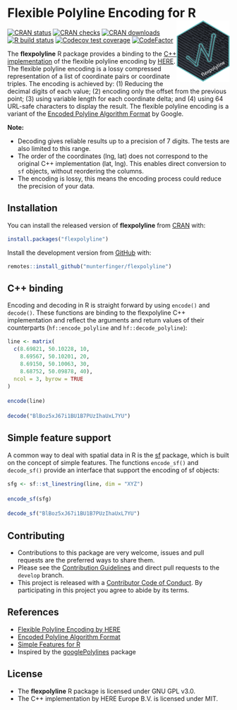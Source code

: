 
# Flexible Polyline Encoding for R <img src="man/figures/logo.png" align="right" alt="" width="120" />

<!-- badges: start -->
[![CRAN status](https://www.r-pkg.org/badges/version/flexpolyline)](https://CRAN.R-project.org/package=flexpolyline)
[![CRAN checks](https://cranchecks.info/badges/worst/flexpolyline)](https://cran.r-project.org/web/checks/check_results_flexpolyline.html)
[![CRAN downloads](https://cranlogs.r-pkg.org/badges/last-month/flexpolyline?color=brightgreen)](https://CRAN.R-project.org/package=flexpolyline)
[![R build status](https://github.com/munterfinger/flexpolyline/workflows/R-CMD-check/badge.svg)](https://github.com/munterfinger/flexpolyline/actions)
[![Codecov test coverage](https://codecov.io/gh/munterfinger/flexpolyline/branch/master/graph/badge.svg)](https://codecov.io/gh/munterfinger/flexpolyline?branch=master)
[![CodeFactor](https://www.codefactor.io/repository/github/munterfinger/flexpolyline/badge)](https://www.codefactor.io/repository/github/munterfinger/flexpolyline)
<!-- badges: end -->

The **flexpolyline** R package provides a binding to the
[C++ implementation](https://github.com/heremaps/flexible-polyline/tree/master/cpp) of the
flexible polyline encoding by [HERE](https://github.com/heremaps/flexible-polyline).
The flexible polyline encoding is a lossy compressed representation of a list of
coordinate pairs or coordinate triples. The encoding is achieved by:
(1) Reducing the decimal digits of each value;
(2) encoding only the offset from the previous point;
(3) using variable length for each coordinate delta; and
(4) using 64 URL-safe characters to display the result.
The flexible polyline encoding is a variant of the [Encoded Polyline Algorithm Format](https://developers.google.com/maps/documentation/utilities/polylinealgorithm) by Google.

**Note:**

* Decoding gives reliable results up to a precision of 7 digits.
The tests are also limited to this range.
* The order of the coordinates (lng, lat) does not correspond to the original C++ implementation (lat, lng).
This enables direct conversion to `sf` objects, without reordering the columns.
* The encoding is lossy, this means the encoding process could reduce the precision of your data.

## Installation

You can install the released version of **flexpolyline** from [CRAN](https://CRAN.R-project.org/package=flexpolyline) with:

``` r
install.packages("flexpolyline")
```

Install the development version from [GitHub](https://github.com/munterfinger/flexpolyline) with:

``` r
remotes::install_github("munterfinger/flexpolyline")
```

## C++ binding

Encoding and decoding in R is straight forward by using `encode()` and `decode()`.
These functions are binding to the flexpolyline C++ implementation and reflect the arguments and return values of their counterparts (`hf::encode_polyline` and `hf::decode_polyline`):

``` r
line <- matrix(
  c(8.69821, 50.10228, 10,
    8.69567, 50.10201, 20,
    8.69150, 50.10063, 30,
    8.68752, 50.09878, 40),
  ncol = 3, byrow = TRUE
)

encode(line)

decode("BlBoz5xJ67i1BU1B7PUzIhaUxL7YU")
```

## Simple feature support
A common way to deal with spatial data in R is the
[sf](https://CRAN.R-project.org/package=sf) package, which is
built on the concept of simple features. The functions `encode_sf()` and
`decode_sf()` provide an interface that support the encoding of sf objects:

``` r
sfg <- sf::st_linestring(line, dim = "XYZ")

encode_sf(sfg)

decode_sf("BlBoz5xJ67i1BU1B7PUzIhaUxL7YU")
```

## Contributing

* Contributions to this package are very welcome, issues and pull requests are the preferred ways to share them.
* Please see the [Contribution Guidelines](https://github.com/munterfinger/flexpolyline/blob/master/.github/CONTRIBUTING.md) and direct pull requests to the `develop` branch.
* This project is released with a [Contributor Code of Conduct](https://github.com/munterfinger/flexpolyline/blob/master/.github/CODE_OF_CONDUCT.md). By participating in this project you agree to abide by its terms.

## References

* [Flexible Polyline Encoding by HERE](https://github.com/heremaps/flexible-polyline)
* [Encoded Polyline Algorithm Format](https://developers.google.com/maps/documentation/utilities/polylinealgorithm)
* [Simple Features for R](https://CRAN.R-project.org/package=sf)
* Inspired by the [googlePolylines](https://github.com/SymbolixAU/googlePolylines) package

## License

* The **flexpolyline** R package is licensed under GNU GPL v3.0.
* The C++ implementation by HERE Europe B.V. is licensed under MIT.
